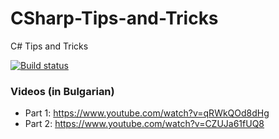 # CSharp-Tips-and-Tricks
C# Tips and Tricks

[![Build status](https://ci.appveyor.com/api/projects/status/oor859j0d3dx9xmc?svg=true)](https://ci.appveyor.com/project/NikolayIT/csharp-tips-and-tricks)

### Videos (in Bulgarian)

* Part 1: https://www.youtube.com/watch?v=qRWkQOd8dHg
* Part 2: https://www.youtube.com/watch?v=CZUJa61fUQ8
